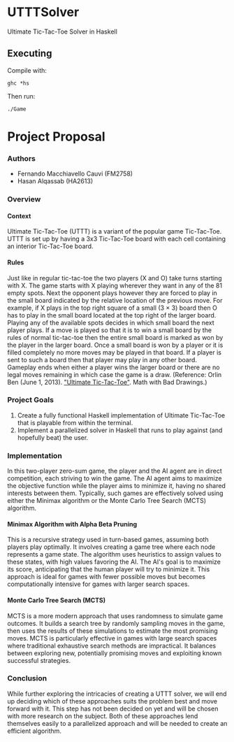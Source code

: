 # UTTTSolver
Ultimate Tic-Tac-Toe Solver in Haskell

## Executing
Compile with:
```
ghc *hs
```
Then run:
```
./Game
```


# Project Proposal

### Authors
- Fernando Macchiavello Cauvi (FM2758)
- Hasan Alqassab (HA2613)

### Overview

#### Context
Ultimate Tic-Tac-Toe (UTTT) is a variant of the popular game Tic-Tac-Toe. UTTT is set up by having a 3x3 Tic-Tac-Toe board with each cell containing an interior Tic-Tac-Toe board.

#### Rules
Just like in regular tic-tac-toe the two players (X and O) take turns starting with X. The game starts with X playing wherever they want in any of the 81 empty spots. Next the opponent plays however they are forced to play in the small board indicated by the relative location of the previous move. For example, if X plays in the top right square of a small (3 × 3) board then O has to play in the small board located at the top right of the larger board. Playing any of the available spots decides in which small board the next player plays. If a move is played so that it is to win a small board by the rules of normal tic-tac-toe then the entire small board is marked as won by the player in the larger board. Once a small board is won by a player or it is filled completely no more moves may be played in that board. If a player is sent to such a board then that player may play in any other board. Gameplay ends when either a player wins the larger board or there are no legal moves remaining in which case the game is a draw. (Reference: Orlin Ben (June 1, 2013). ["Ultimate Tic-Tac-Toe"](https://web.archive.org/web/20210830092027/https://mathwithbaddrawings.com/2013/06/16/ultimate-tic-tac-toe/). Math with Bad Drawings.)

### Project Goals
1. Create a fully functional Haskell implementation of Ultimate Tic-Tac-Toe that is playable from within the terminal.
2. Implement a parallelized solver in Haskell that runs to play against (and hopefully beat) the user.

### Implementation

In this two-player zero-sum game, the player and the AI agent are in direct competition, each striving to win the game. The AI agent aims to maximize the objective function while the player aims to minimize it, having no shared interests between them. Typically, such games are effectively solved using either the Minimax algorithm or the Monte Carlo Tree Search (MCTS) algorithm.

#### Minimax Algorithm with Alpha Beta Pruning
This is a recursive strategy used in turn-based games, assuming both players play optimally. It involves creating a game tree where each node represents a game state. The algorithm uses heuristics to assign values to these states, with high values favoring the AI. The AI's goal is to maximize its score, anticipating that the human player will try to minimize it. This approach is ideal for games with fewer possible moves but becomes computationally intensive for games with larger search spaces.

#### Monte Carlo Tree Search (MCTS)
MCTS is a more modern approach that uses randomness to simulate game outcomes. It builds a search tree by randomly sampling moves in the game, then uses the results of these simulations to estimate the most promising moves. MCTS is particularly effective in games with large search spaces where traditional exhaustive search methods are impractical. It balances between exploring new, potentially promising moves and exploiting known successful strategies.

### Conclusion
While further exploring the intricacies of creating a UTTT solver, we will end up deciding which of these approaches suits the problem best and move forward with it. This step has not been decided on yet and will be chosen with more research on the subject. Both of these approaches lend themselves easily to a parallelized approach and will be needed to create an efficient algorithm.
